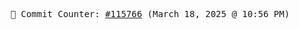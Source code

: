 <p align="center">
    <samp>
        📮 Commit Counter: <a href="https://github.com/Javascript-void0/Javascript-void0/commits/main">#115766</a> (March 18, 2025 @ 10:56 PM)
    </samp>
</p>